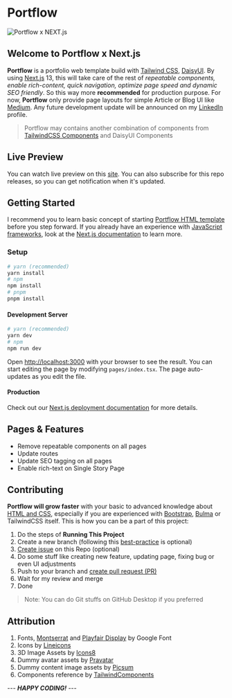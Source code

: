 # Portflow

![Portflow x NEXT.js](https://i.imgur.com/706mrLR.jpg)

## Welcome to Portflow x Next.js

**Portflow** is a portfolio web template build with [Tailwind CSS](https://tailwindcss.com/docs/guides/nextjs), [DaisyUI](https://daisyui.com/). By using [Next.js](https://nextjs.org/) 13, this will take care of the rest of *repeatable components, enable rich-content, quick navigation, optimize page speed and dynamic SEO friendly*. So this way more **recommended** for production purpose. For now, **Portflow** only provide page layouts for simple Article or Blog UI like [Medium](https://medium.com/). Any future development update will be announced on my [LinkedIn](https://www.linkedin.com/in/agil3st/) profile.

> Portflow may contains another combination of components from [TailwindCSS Components](https://tailwindcomponents.com/) and DaisyUI Components

## Live Preview

You can watch live preview on this [site](https://portflow-nuxtjs.vercel.app/). You can also subscribe for this repo releases, so you can get notification when it's updated.

## Getting Started

I recommend you to learn basic concept of starting [Portflow HTML template](https://github.com/agil3st/portflow) before you step forward. If you already have an experience with [JavaScript frameworks](https://developer.mozilla.org/en-US/docs/Learn/Tools_and_testing/Client-side_JavaScript_frameworks), look at the [Next.js documentation](https://nextjs.org/docs) to learn more.

### Setup

```bash
# yarn (recommended)
yarn install
# npm
npm install
# pnpm
pnpm install
```

#### Development Server

```bash
# yarn (recommended)
yarn dev
# npm
npm run dev
```

Open [http://localhost:3000](http://localhost:3000) with your browser to see the result. You can start editing the page by modifying `pages/index.tsx`. The page auto-updates as you edit the file.

#### Production

Check out our [Next.js deployment documentation](https://nextjs.org/docs/deployment) for more details.

## Pages & Features

- Remove repeatable components on all pages
- Update routes
- Update SEO tagging on all pages
- Enable rich-text on Single Story Page

## Contributing

**Portflow will grow faster** with your basic to advanced knowledge about [HTML and CSS](https://www.w3schools.com/), especially if you are experienced with [Bootstrap](https://getbootstrap.com/), [Bulma](https://bulma.io/) or TailwindCSS itself. This is how you can be a part of this project:

1. Do the steps of **Running This Project**
2. Create a new branch (following this [best-practice](https://hackernoon.com/git-branch-naming-convention-7-best-practices-to-follow-1c2l33g2) is optional)
3. [Create issue](https://github.com/agil3st/portflow-nuxtjs/issues) on this Repo (optional)
4. Do some stuff like creating new feature, updating page, fixing bug or even UI adjustments
5. Push to your branch and [create pull request (PR)](https://docs.github.com/en/desktop/contributing-and-collaborating-using-github-desktop/working-with-your-remote-repository-on-github-or-github-enterprise/creating-an-issue-or-pull-request)
6. Wait for my review and merge
7. Done

> Note: You can do Git stuffs on GitHub Desktop if you preferred

## Attribution

1. Fonts, [Montserrat](https://fonts.google.com/specimen/Montserrat) and [Playfair Display](https://fonts.google.com/specimen/Playfair+Display) by Google Font
2. Icons by [Lineicons](https://lineicons.com/icons/)
3. 3D Image Assets by [Icons8](https://icons8.com/illustrations/)
4. Dummy avatar assets by [Pravatar](https://pravatar.cc/)
5. Dummy content image assets by [Picsum](https://picsum.photos/)
6. Components reference by [TailwindComponents](https://tailwindcomponents.com/)

--- ***HAPPY CODING!*** ---
